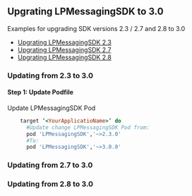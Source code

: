 ## Upgrating LPMessagingSDK to 3.0

Examples for upgrading SDK versions 2.3 / 2.7 and 2.8 to 3.0


* [Upgrating LPMessagingSDK 2.3](#Updating-from-2.3-to-3.0)
* [Upgrating LPMessagingSDK 2.7](#Updating-from-2.7-to-3.0)
* [Upgrating LPMessagingSDK 2.8](#Updating-from-2.8-to-3.0)

### Updating from 2.3 to 3.0

#### Step 1: Update Podfile

  Update LPMessagingSDK Pod

~~~ ruby
    target ‘<YourApplicatioName>’ do
      #Update change LPMessagingSDK Pod from:
      pod 'LPMessagingSDK','~>2.3.0'
      #To:
      pod 'LPMessagingSDK','~>3.0.0'
~~~
  	
    
### Updating from 2.7 to 3.0

### Updating from 2.8 to 3.0

